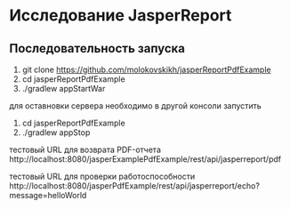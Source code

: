 # Исследование JasperReport

## Последовательность запуска ##

1. git clone https://github.com/molokovskikh/jasperReportPdfExample
2. cd jasperReportPdfExample
3. ./gradlew appStartWar

для оставновки сервера необходимо в другой консоли запустить
1. cd jasperReportPdfExample
2. ./gradlew appStop

 тестовый URL для возврата PDF-отчета
 http://localhost:8080/jasperExamplePdfExample/rest/api/jasperreport/pdf

 тестовый URL для проверки работоспособности
 http://localhost:8080/jasperPdfExample/rest/api/jasperreport/echo?message=helloWorld
